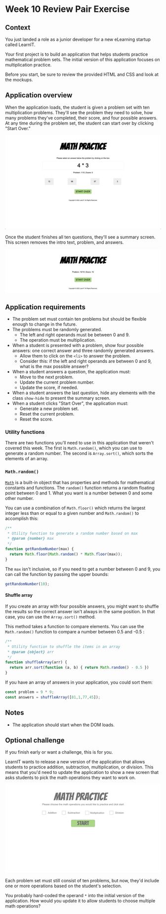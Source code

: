 # Week 10 Review Pair Exercise

## Context

You just landed a role as a junior developer for a new eLearning startup called LearnIT.

Your first project is to build an application that helps students practice mathematical problem sets. The initial version of this application focuses on multiplication practice.

Before you start, be sure to review the provided HTML and CSS and look at the mockups.

## Application overview

When the application loads, the student is given a problem set with ten multiplication problems. They'll see the problem they need to solve, how many problems they've completed, their score, and four possible answers. At any time during the problem set, the student can start over by clicking "Start Over."

![Math Practice: Start](./mockups/start.png)

Once the student finishes all ten questions, they'll see a summary screen. This screen removes the intro text, problem, and answers.

![Math Practice: Finish](./mockups/finish.png)

## Application requirements

- The problem set must contain ten problems but should be flexible enough to change in the future.
- The problems must be randomly generated.
  - The left and right operands must be between 0 and 9.
  - The operation must be multiplication.
- When a student is presented with a problem, show four possible answers: one correct answer and three randomly generated answers.
  - Allow them to click on the `<li>` to answer the problem.
  - Consider this: if the left and right operands are between 0 and 9, what is the max possible answer?
- When a student answers a question, the application must:
  - Move to the next problem.
  - Update the current problem number.
  - Update the score, if needed.
- When a student answers the last question, hide any elements with the class `show-hide` to present the summary screen.
- When a student clicks "Start Over", the application must:
  - Generate a new problem set.
  - Reset the current problem.
  - Reset the score.

### Utility functions

There are two functions you'll need to use in this application that weren't covered this week. The first is `Math.random()`, which you can use to generate a random number. The second is `Array.sort()`, which sorts the elements of an array.

### `Math.random()`

[`Math`](https://developer.mozilla.org/en-US/docs/Web/JavaScript/Reference/Global_Objects/Math)
is a built-in object that has properties and methods for mathematical constants and functions. The `random()` function returns a random floating point between 0 and 1. What you want is a number between 0 and
some other number.

You can use a combination of `Math.floor()` which returns the largest integer less than or
equal to a given number and `Math.random()` to accomplish this:

```js
/**
 * Utility function to generate a random number based on max
 * @param {number} max
 */
function getRandomNumber(max) {
  return Math.floor(Math.random() * Math.floor(max));
}
```

The `max` isn't inclusive, so if you need to get a number between 0 and 9, you can call the function by passing the upper
bounds:

```js
getRandomNumber(10);
```

#### Shuffle array

If you create an array with four possible answers, you might want to shuffle the results so the correct answer
isn't always in the same position. In that case, you can use the `Array.sort()` method.

This method takes
a function to compare elements. You can use the `Math.random()` function to compare a
number between 0.5 and -0.5
:

```js
/**
 * Utility function to shuffle the items in an array
 * @param {object} arr
 */
function shuffleArray(arr) {
  return arr.sort(function (a, b) { return Math.random() - 0.5 })
}
```

If you have an array of answers in your application, you could sort them:

```js
const problem = 9 * 9;
const answers = shuffleArray([81,1,77,45]);
```

## Notes

- The application should start when the DOM loads.

## Optional challenge

If you finish early or want a challenge, this is for you.

LearnIT wants to release a new version of the application that allows students to practice addition, subtraction, multiplication, or division. This means that you'd need to update the application to show a new screen that asks students to pick the math operations they want to work on.

![Extra Challenge](./mockups/challenge.png)

Each problem set must still consist of ten problems, but now, they'd include one or more operations based on the student's selection.

You probably hard-coded the operand `*` into the initial version of the application. How would you update it to allow students to choose multiple math operations?


